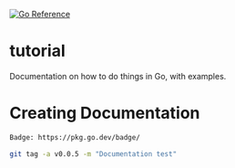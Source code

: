 [![Go Reference](https://pkg.go.dev/badge/github.com/cwxstat/tutorial.svg)](https://pkg.go.dev/github.com/cwxstat/tutorial)
# tutorial
Documentation on how to do things in Go, with examples.



# Creating Documentation
```bash
Badge: https://pkg.go.dev/badge/

git tag -a v0.0.5 -m "Documentation test"

```